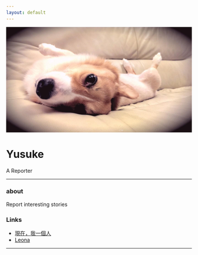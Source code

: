 ```yaml
---
layout: default
---
```


![1048159_10201529021252755_474991513_o](1048159_10201529021252755_474991513_o.jpg)

# Yusuke

A Reporter

- - -

### about

Report interesting stories

### Links

 * [現在，我一個人](https://www.facebook.com/mysolotime/)
* [Leona](https://github.com/qqleona/myrepo/)
- - -
